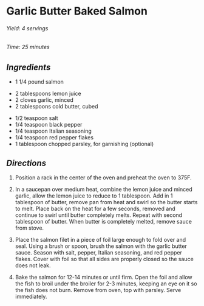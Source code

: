 # Garlic Butter Baked Salmon

######  Yield: 4 servings
######  Time: 25 minutes

##  *Ingredients*

- 1 1/4 pound salmon
<!---->
- 2 tablespoons lemon juice
- 2 cloves garlic, minced
- 2 tablespoons cold butter, cubed
<!---->
- 1/2 teaspoon salt
- 1/4 teaspoon black pepper
- 1/4 teaspoon Italian seasoning
- 1/4 teaspoon red pepper flakes
- 1 tablespoon chopped parsley, for garnishing (optional)

##  *Directions*

1. Position a rack in the center of the oven and preheat the oven to 375F.

2. In a saucepan over medium heat, combine the lemon juice and minced garlic, allow the lemon juice to reduce to 1 tablespoon. Add in 1 tablespoon of butter, remove pan from heat and swirl so the butter starts to melt. Place back on the heat for a few seconds, removed and continue to swirl until butter completely melts. Repeat with second tablespoon of butter. When butter is completely melted, remove sauce from stove.

3. Place the salmon filet in a piece of foil large enough to fold over and seal. Using a brush or spoon, brush the salmon with the garlic butter sauce. Season with salt, pepper, Italian seasoning, and red pepper flakes. Cover with foil so that all sides are properly closed so the sauce does not leak.

4. Bake the salmon for 12-14 minutes or until firm. Open the foil and allow the fish to broil under the broiler for 2-3 minutes, keeping an eye on it so the fish does not burn. Remove from oven, top with parsley. Serve immediately.
